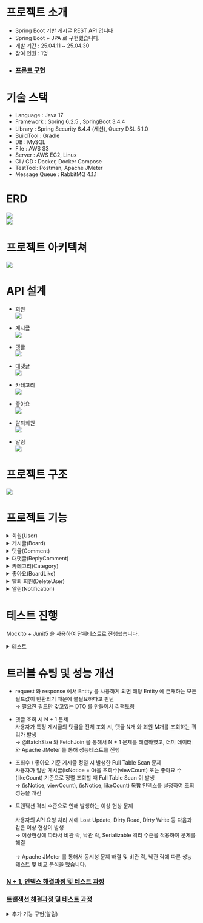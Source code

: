 # 프로젝트 소개
- Spring Boot 기반 게시글 REST API 입니다
- Spring Boot + JPA 로 구현했습니다.
- 개발 기간 : 25.04.11 ~ 25.04.30
- 참여 인원 : 1명
- ### [프론트 구현](https://github.com/kim00920/boardJSP)

# 기술 스택
- Language : Java 17
- Framework : Spring 6.2.5 , SpringBoot 3.4.4
- Library :  Spring Security 6.4.4 (세션), Query DSL 5.1.0
- BuildTool : Gradle
- DB : MySQL 
- File : AWS S3
- Server : AWS EC2, Linux
- CI / CD : Docker, Docker Compose
- TestTool: Postman, Apache JMeter 
- Message Queue : RabbitMQ 4.1.1

# ERD
<img src="https://github.com/user-attachments/assets/96a4da24-e94b-438d-8972-56806e840de4"/><br>
<img src="https://github.com/user-attachments/assets/99ea12ad-ea05-49d6-bb1d-7c7cb4bced8a"/><br>


# 프로젝트 아키텍쳐
<img src="https://github.com/user-attachments/assets/5dff28b4-fa2e-4f81-8577-91dd6e608d6f"/>


# API 설계

- 회원<br>
<img src="https://github.com/user-attachments/assets/a402e034-f088-4def-8174-c14a2b010d5f"/><br>


- 게시글<br>
  <img src="https://github.com/user-attachments/assets/4bc8b2b1-4fef-40ca-82b2-c684bbba42a7"/><br>


- 댓글<br>
  <img src="https://github.com/user-attachments/assets/349bb5a8-a5e7-4147-9896-00186b245b9e"/><br>


- 대댓글<br>
  <img src="https://github.com/user-attachments/assets/d7f505a0-486f-47a6-bf6c-99021d8e5470"/><br>


- 카테고리<br>
  <img src="https://github.com/user-attachments/assets/58bccfec-3635-414a-9147-67952298809d"/><br>


- 좋아요<br>
  <img src="https://github.com/user-attachments/assets/102b7c12-85c9-4f0c-85db-2bbddbd9bbbf"/><br>


- 탈퇴회원<br>
  <img src="https://github.com/user-attachments/assets/fcbcfde5-c952-40e7-8333-8ba634035c15"/><br>


- 알림<br>
  <img src="https://github.com/user-attachments/assets/6360d74c-20a3-4886-a325-4f2598a0b419"/><br>


# 프로젝트 구조
  <img src="https://github.com/user-attachments/assets/0052d5ee-0bcb-475b-af1d-ce1e15178269"/><br>

# 프로젝트 기능
<details>
<summary>회원(User)</summary>

- 내 정보 조회하기 <br>
- 회원 전체 조회<br>
- 회원 가입<br>
- 회원 가입시 로그인 중복 체크<br>
- 로그인<br>
- 회원 정보 수정<br>
- 회원 비밀번호 변경<br>
- 회원 탈퇴<br>

    + 탈퇴 시, 회원 테이블에서 삭제되며 탈퇴한 회원은 탈퇴한유저(DeleteUser) 테이블에 저장
</details>

<details>
<summary>게시글(Board)</summary>

- 게시글 조회<br>
  + 사용자가 게시글 조회수가 1 증가

- 게시글 전체 조회<br>
- 게시글 정렬 조회<br>
  + 일반 게시글 내에서 조회수(viewCount) 또는 좋아요(likeCount) 수로 정렬 조회


- 게시글 키워드 검색<br>

- 게시글 생성<br>
    + 게시글을 등록할 때 사용자는 제목, 내용, 카테고리를 필수로 설정
    + 이미지는 첨부하지 않거나 1개 이상 등록 가능
    + 이미지는 AWS S3 에 저장



- 게시글 수정<br>
- 게시글 공지글 설정<br>
- 게시글 삭제<br>

</details>

<details>
<summary>댓글(Comment)</summary>

- 댓글 생성<br>
- 댓글 조회<br>
- 댓글 수정<br>
- 댓글 삭제<br>

</details>

<details>
<summary>대댓글(ReplyComment)</summary>

- 대댓글 생성<br>
- 대댓글 수정<br>
- 대댓글 삭제<br>

</details>

<details>
<summary>카테고리(Category)</summary>

- 카테고리 생성<br>
- 카테고리 전체 조회<br>
- 카테고리 수정<br>
- 카테고리 삭제<br>

</details>

<details>
<summary>좋아요(BoardLike)</summary>

- 게시글 좋아요 조회<br>
- 좋아요 누르기<br>
- 좋아요 취소<br>

</details>

<details>
<summary>탈퇴 회원(DeleteUser)</summary>

- 탈퇴 회원 단건 조회<br>
- 탈퇴 회원 전체 조회<br>
- 탈퇴 회원 삭제<br>

</details>

<details>
<summary>알림(Notification)</summary>

- 알림 전체 조회<br>
- 회원이 읽지 않는 알림 개수 조회<br>
- 알림 읽음 처리<br>
- 알림 삭제<br>
 
++ 어떤 게시글에 좋아요를 누르면 그 작성자 회원에게 좋아요를 눌렀다는 알림메세지가 rabbitMQ 의 exchange , 라우팅 키 값을 통해 @RabbitListener 에서 알림 메세지를 생성한다<br>
++ 알림은 송신자 id, 수신자 id, 수신자의 게시글 id 를 갖고있으며, 같은 회원의 중복 알림 생성을 방지<br> 
</details>

# 테스트 진행
Mockito + Junit5 을 사용하여 단위테스트로 진행했습니다.

<details>
<summary>테스트</summary>


- 회원(User)<br>


  <img src="https://github.com/user-attachments/assets/a1ebde24-7dae-4b78-b6d3-09f1820ba780"/><br>


- 게시글(Board)<br>


  <img src="https://github.com/user-attachments/assets/94d1572a-ecff-4500-9a8c-629a912132b0"/><br>


- 댓글(Comment)<br>


  <img src="https://github.com/user-attachments/assets/bc402c14-475e-43cc-b23a-e01dd79bb44b"/><br>
  

- 대댓글(ReplyComment)<br>


  <img src="https://github.com/user-attachments/assets/a9f3438e-9d81-4bc4-b8e7-f8700e5cc992"/><br>


- 카테고리(Category)<br>

  <img src="https://github.com/user-attachments/assets/b80a4824-f1b3-4857-b94d-54c90f9a8f97"/><br>

- 좋아요(BoardLike)<br>


  <img src="https://github.com/user-attachments/assets/d118e2d4-df48-4ecb-92a9-c62065125099"/><br>

- 알림(Notification)<br>
  <img src="https://github.com/user-attachments/assets/c8af7841-a71d-45c7-bfe0-ae710d4d4a2a"/><br>
</details>


# 트러블 슈팅 및 성능 개선

- request 와 response 에서 Entity 를 사용하게 되면 해당 Entity 에 존재하는 모든 필드값이 반환되기 때문에 불필요하다고 판단<br>
→ 필요한 필드만 갖고있는 DTO 를 만들어서 리팩토링<br>

  

- 댓글 조회 시 N + 1 문제 <br>
사용자가 특정 게시글의 댓글을 전체 조회 시, 댓글 N개 와 회원 M개를 조회하는 쿼리가 발생  <br>
→ @BatchSize 와 FetchJoin 을 통해서 N + 1 문제를 해결하였고, 더미 데이터 와 Apache JMeter 를 통해 성능테스트를 진행<br>


  
- 조회수 / 좋아요 기준 게시글 정렬 시 발생한 Full Table Scan 문제  <br>
사용자가 일반 게시글(isNotice = 0)을 조회수(viewCount) 또는 좋아요 수(likeCount) 기준으로 정렬 조회할 때 Full Table Scan 이 발생  <br>
→ (isNotice, viewCount), (isNotice, likeCount) 복합 인덱스를 설정하여 조회 성능을 개선<br>


  
- 트랜잭션 격리 수준으로 인해 발생하는 이상 현상 문제<br>  
사용자의 API 요청 처리 시에 Lost Update, Dirty Read, Dirty Write 등 다음과 같은 이상 현상이 발생 <br> 
→ 이상현상에 따라서 비관 락, 낙관 락, Serializable 격리 수준을 적용하여 문제를 해결<br>  
→ Apache JMeter 를 통해서 동시성 문제 해결 및 비관 락, 낙관 락에 따른 성능 테스트 및 비교 분석을 했습니다.<br>

### [N + 1, 인덱스 해결과정 및 테스트 과정](https://kim00920.tistory.com/4)  
### [트랜잭션 해결과정 및 테스트 과정](https://kim00920.tistory.com/5)

<details>
<summary>추가 기능 구현(알림)</summary>

# 추가 기능 구현(07-08 갱신)
- 어떤 회원이 게시글에 좋아요를 눌렀을떄 게시글 작성자에게 게시글 좋아요를 눌렀다는 알림 메세지를 구현하고 싶었다

알림 기능을 구현하기 위해서 생각한 방법은 다음과 같다<br>

1. 스프링 AOP 에 있는 @Async 를 통해서 구현<br>
   장점 : 로컬에서도 쉽게 구현 및 처리가 가능하다<br>
   단점 : 로컬에서만 작동하기 때문에 확장성이 낮다, 장애가 발생했을떄 장애 복구가 힘들다<br><br>

2. Kafka 를 사용한다<br>
   장점 : 대용량 데이터에 처리에 능하며, 서비스 간 결합도를 최소화<br>
   단점 : 간단한 알림 메시지 시스템에는 너무 과한 선택이다<br><br>

3. RabbitMQ 를 사용한다<br>
   장점 : ACK 기반이므로 신뢰성있는 메시지 전송, Spring AMQP 를 통해 기존 프로젝트의 구조를 꺠지않으면서 사용가능<br>
   단점 : Kafka 에 비해 대용량처리에는 한계가 있지만, 게시글같이 단순 알림 메시지에는 적합 할 거라 생각<br>

→  RabbitMQ를 사용하기로 결정했다<br>

## 알림(Notification) 생성 및 처리과정
좋아요를 누른 회원(송신자)이 보낸 알림 메시지를 게시글 주인(송신자) 이 받는 기능을 만들거기 떄문에 다음과 같이 생성했다<br>
<img src="https://github.com/user-attachments/assets/30561998-9635-4b62-b6b4-30b95071f991"/><br>

1. 작성글 회원은 다른 회원이 좋아요를 누를떄마다 알림 메세지를 받게된다<br>
→ 이떄 알림 메시지를 만들때는 (송신자 id, 수신자 id, 수신자 게시글 id) 파라미터로 받게된다<br>

2. 이후 Rabbit MQ 빈 등록에서 설정한 경로로 convertAndSend(exchange, 라우팅 키, 알림 메시지 (json 직렬화)) 를 통해 큐 저장소에 저장되게된다<br>
<img src="https://github.com/user-attachments/assets/424f2ce7-f747-4a8c-b56d-e40e2471f96a"/><br>

3. 큐에 저장된 알림 메시지는 @RabbitListener 에서 꺼내오고, 아까 json 으로 받은 데이터를 객체로 역직렬화 후, Notification 을 저장한다<br>
<img src="https://github.com/user-attachments/assets/1ed16db6-617b-4edd-a592-981b6ba83647"/><br>

4. 만약에 송신자가 좋아요를 누르고 다시 취소하고를 반복하면 알림이 계속해서 갈 경우를 염려하여, (송신자 id, 수신자 id, 수신자 게시글 id) 가 DB 상에 존재할떄 return; 으로했다<br>
→ 그리고 기본적으로 생성된 알림 메시지의 읽은 여부는 false 로 하고 수신자가 그 알림을 눌렀을떄 읽음 처리(true) 로 바뀌게 구현했다<br>
<img src="https://github.com/user-attachments/assets/6fbd9917-9fa8-4984-bf35-8cdba24b0a07"/><br><br>


## 알림 API 흐름
1. 읽지 않는 알림 갱신 및 전체 조회<br>
![Image](https://github.com/user-attachments/assets/dd7483c0-1ffb-4fc5-ae9a-58f7c425a9da)<br>

2. 알림을 누르면 읽음 처리 및 갱신<br>
![Image](https://github.com/user-attachments/assets/450b70b8-189f-4307-96a2-27ad61e9acc8)<br>

3. 알림 삭제<br>
![Image](https://github.com/user-attachments/assets/2310e5c3-cb07-4c95-b759-43e80ee6732d)<br>

   
</details>
